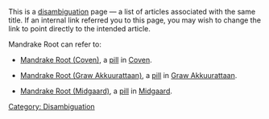 This is a [disambiguation](:Category:_Disambiguation "wikilink") page —
a list of articles associated with the same title. If an internal link
referred you to this page, you may wish to change the link to point
directly to the intended article.

Mandrake Root can refer to:

-   [Mandrake Root (Coven)](Mandrake_Root_(Coven) "wikilink"), a
    [pill](:Category:_Pills "wikilink") in
    [Coven](:Category:_Coven "wikilink").

<!-- -->

-   [Mandrake Root (Graw
    Akkuurattaan)](Mandrake_Root_(Graw_Akkuurattaan) "wikilink"), a
    [pill](:Category:_Pills "wikilink") in [Graw
    Akkuurattaan](:Category:_Graw_Akkuurattaan "wikilink").

<!-- -->

-   [Mandrake Root (Midgaard)](Mandrake_Root_(Midgaard) "wikilink"), a
    [pill](:Category:_Pills "wikilink") in
    [Midgaard](:Category:_Midgaard "wikilink").

[Category: Disambiguation](Category:_Disambiguation "wikilink")
